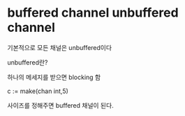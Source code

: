 # buffered channel unbuffered channel

기본적으로 모든 채널은 unbuffered이다

unbuffered란? 

하나의 메세지를 받으면 blocking 함

c := make(chan int,5)

사이즈를 정해주면 buffered 채널이 된다.